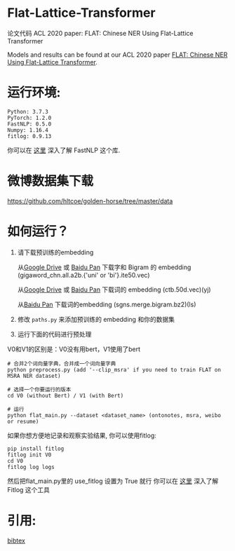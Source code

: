 # Flat-Lattice-Transformer
论文代码  ACL 2020 paper: FLAT: Chinese NER Using Flat-Lattice Transformer

Models and results can be found at our ACL 2020 paper [FLAT: Chinese NER Using Flat-Lattice Transformer](https://arxiv.org/pdf/2004.11795.pdf).


# 运行环境:

```
Python: 3.7.3
PyTorch: 1.2.0
FastNLP: 0.5.0
Numpy: 1.16.4
fitlog: 0.9.13
```
你可以在 [这里](https://fastnlp.readthedocs.io/zh/latest/) 深入了解 FastNLP 这个库.

# 微博数据集下载
https://github.com/hltcoe/golden-horse/tree/master/data

如何运行？
====
1. 请下载预训练的embedding

      从[Google Drive](https://drive.google.com/file/d/1_Zlf0OAZKVdydk7loUpkzD2KPEotUE8u/view?usp=sharing) 或 [Baidu Pan](https://pan.baidu.com/s/1pLO6T9D) 下载字和 Bigram 的 embedding (gigaword_chn.all.a2b.{'uni' or 'bi'}.ite50.vec) 

      从[Google Drive](https://drive.google.com/file/d/1K_lG3FlXTgOOf8aQ4brR9g3R40qi1Chv/view?usp=sharing) 或 [Baidu Pan](https://pan.baidu.com/s/1pLO6T9D) 下载词的 embedding (ctb.50d.vec)(yj)
      
      从[Baidu Pan](https://pan.baidu.com/s/1luy-GlTdqqvJ3j-A4FcIOw) 下载词的embedding (sgns.merge.bigram.bz2)(ls)

2. 修改 `paths.py` 来添加预训练的 embedding 和你的数据集
3. 运行下面的代码进行预处理

V0和V1的区别是：V0没有用bert，V1使用了bert
```
# 合并2个词向量字典，合并成一个词向量字典
python preprocess.py (add '--clip_msra' if you need to train FLAT on MSRA NER dataset)

# 选择一个你要运行的版本
cd V0 (without Bert) / V1 (with Bert)

# 运行
python flat_main.py --dataset <dataset_name> (ontonotes, msra, weibo or resume)
```

如果你想方便地记录和观察实验结果, 你可以使用fitlog:
```
pip install fitlog
fitlog init V0
cd V0
fitlog log logs
```
然后把flat_main.py里的 use_fitlog 设置为 True 就行
你可以在 [这里](https://fitlog.readthedocs.io/zh/latest/) 深入了解 Fitlog 这个工具


引用: 
========
[bibtex](https://www.aclweb.org/anthology/2020.acl-main.611.bib)

